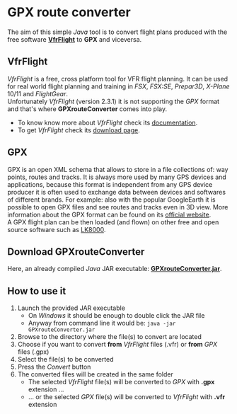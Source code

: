 GPX route converter
===================
The aim of this simple *Java* tool is to convert flight plans produced with the free software [**VfrFlight**](http://www.vfrflight.org) to **GPX** and viceversa.

VfrFlight
---------
*VfrFlight* is a free, cross platform tool for VFR flight planning. It can be used for real world flight planning and training in *FSX*, *FSX:SE*, *Prepar3D*, *X-Plane* 10/11 and *FlightGear*.  
Unfortunately *VfrFlight* (version 2.3.1) it is not supporting the *GPX* format and that's where **GPXrouteConverter** comes into play.
* To know know more about *VfrFlight* check its [documentation](http://serwer1998768.home.pl/vfr/en/documentation.html).
* To get *VfrFlight* check its [download page](http://serwer1998768.home.pl/vfr/en/downloads.php).

GPX
---
GPX is an open XML schema that allows to store in a file collections of: way points, routes and tracks. It is always more used by many GPS devices and applications, because this format is independent from any GPS device producer it is often used to exchange data between devices and softwares of different brands. For example: also with the popular GoogleEarth it is possible to open GPX files and see routes and tracks even in 3D view. More information about the GPX format can be found on its [official website](https://www.topografix.com/gpx.asp).  
A GPX flight plan can be then loaded (and flown) on other free and open source software such as [LK8000](https://www.lk8000.it/).

Download GPXrouteConverter
--------------------------
Here, an already compiled *Java* JAR executable: [**GPXrouteConverter.jar**](https://www.alus.it/airnavigator/GPXrouteConverter.jar).

How to use it
-------------
1. Launch the provided JAR executable
   - On *Windows* it should be enough to double click the JAR file
   - Anyway from command line it would be: `java -jar GPXrouteConverter.jar`
2. Browse to the directory where the file(s) to convert are located
3. Choose if you want to convert **from** *VfrFlight* files (.vfr) or **from** *GPX* files (.gpx)
4. Select the file(s) to be converted
5. Press the *Convert* button
6. The converted files will be created in the same folder
   - The selected *VfrFlight* file(s) will be converted to *GPX* with **.gpx** extension ...
   - ... or the selected *GPX* file(s) will be converted to *VfrFlight* with **.vfr** extension

